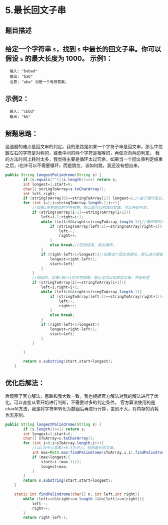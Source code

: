 5.最长回文子串
===
题目描述
---
给定一个字符串 `s`，找到 `s` 中最长的回文子串。你可以假设 `s` 的最大长度为 1000。
示例1：
---
      输入: "babad"
      输出: "bab"
      注意: "aba" 也是一个有效答案。
示例2：
---
      输入: "cbbd"
      输出: "bb"
解题思路：
---
这道题的难点是回文串的判定。我的思路是如果一个字符子串是回文串，那么中位数左右的字符是对称的，或者中间的两个字符是相等的，再依次向两边判定。
我的方法时间上耗时太多，我觉得主要是循环太过冗余，如果当一个回文串判定结束之后，i也许可以不需要循环，而是跳位，该如何跳，我还没有想出来。

```java
public String longestPalindrome(String s) {
        if (s.equals("")||s.length()==1) return s;
        int longest=1,start=0;
        char[] stringToArray=s.toCharArray();
        int left,right;
        if (stringToArray[0]==stringToArray[1]) longest=2;//由于循环是从1开始，如果前两位相等，将会无法判定到。
        for (int i=1;i<stringToArray.length-1;i++){
            //如果i左右两边的字符相等，那么就可以构成回文串，可以开始判定。
            if (stringToArray[i-1]==stringToArray[i+1]){
                left=i-1;right=i+1;
                while (left>0&&right<stringToArray.length-1){//循环直到left到达字符串首段或者right到达字符串尾端。
                    if (stringToArray[left-1]==stringToArray[right+1]){//如果left的左端和right右端相等，那么这依旧是回文串，继续判定
                        left--;
                        right++;
                    }
                    else break;//否则结束，跳出循环。
                }
                if (right-left+1>longest){//如果这个回文串更长，那么进行更新
                    longest=right-left+1;
                    start=left;
                }
            }
            //相似的，如果i和i+1的字符相等，那么也可以构成回文串，开始判定
            if (stringToArray[i]==stringToArray[i+1]){
                left=i;right=i+1;
                while (left>0&&right<stringToArray.length-1){
                    if (stringToArray[left-1]==stringToArray[right+1]){
                        left--;
                        right++;
                    }
                    else break;
                }
                if (right-left+1>longest){
                    longest=right-left+1;
                    start=left;
                }
            }

        }

        return s.substring(start,start+longest);
    }
```
优化后解法：
---
后观察了官方解法，思路和我大致一致，我也根据官方解法对我的解法进行了优化。可以直接从零开始进行判断，不需要过多的判定条件。
官方算法使用的是charAt方法，我是将字符串转化为数组后再进行计算，差别不大，对内存的消耗也无差别。

```java
public String longestPalindrome(String s) {
        if (s.length()<=1) return s;
        int longest=1,start=0;
        char[] sToArray=s.toCharArray();
        for (int i=0;i<sToArray.length;i++){
            //以i为中心或者i+0.5为中心，找到最长回文串。
            int max=Math.max(findPalindrome(sToArray,i,i),findPalindrome(sToArray,i,i+1));
            if (max>longest){
                start=i-(max-1)/2;
                longest=max;
            }
        }
        return s.substring(start,start+longest);
    }

    static int findPalindrome(char[] n, int left,int right){
        while (left>=0&&right<=n.length-1&&n[left]==n[right]){
            left--;
            right++;
        }
        return right-left-1;
 ```
